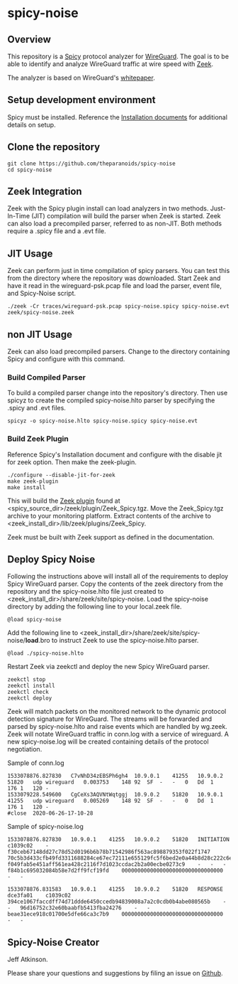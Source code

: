 # spicy-noise

## Overview
This repository is a [Spicy](https://docs.zeek.org/projects/spicy/en/latest/index.html) protocol analyzer for [WireGuard](https://www.wireguard.com/protocol/).  The goal is to be able to identify and analyze WireGuard traffic at wire speed with [Zeek](https://zeek.org).  

The analyzer is based on WireGuard's [whitepaper](https://www.wireguard.com/papers/wireguard.pdf).


## Setup development environment
Spicy must be installed.  Reference the [Installation documents](https://docs.zeek.org/projects/spicy/en/latest/installation.html) for additional details on setup.

## Clone the repository

    git clone https://github.com/theparanoids/spicy-noise
    cd spicy-noise

## Zeek Integration
Zeek with the Spicy plugin install can load analyzers in two methods.  Just-In-Time (JIT) compilation will build the parser when Zeek is started.  Zeek can also load a precompiled parser, referred to as non-JIT.  Both methods require a .spicy file and a .evt file.

## JIT Usage
Zeek can perform just in time compilation of spicy parsers.  You can test this from the directory where the repository was downloaded.  Start Zeek and have it read in the wireguard-psk.pcap file and load the parser, event file,  and Spicy-Noise script.

    ./zeek -Cr traces/wireguard-psk.pcap spicy-noise.spicy spicy-noise.evt zeek/spicy-noise.zeek

## non JIT Usage
Zeek can also load precompiled parsers.  Change to the directory containing Spicy and configure with this command.

### Build Compiled Parser

To build a compiled parser change into the repository's directory. Then use spicyz to create the compiled spicy-noise.hlto parser by specifying the .spicy and .evt files.

    spicyz -o spicy-noise.hlto spicy-noise.spicy spicy-noise.evt

### Build Zeek Plugin
Reference Spicy's Installation document and configure with the disable jit for zeek option.  Then make the zeek-plugin.
    
    ./configure --disable-jit-for-zeek
    make zeek-plugin
    make install

This will build the [Zeek plugin](https://docs.zeek.org/projects/spicy/en/latest/zeek.html?highlight=plugin#installation) found at <spicy_source_dir>/zeek/plugin/Zeek_Spicy.tgz.  Move the Zeek_Spicy.tgz archive to your monitoring platform.  Extract contents of the archive to <zeek_install_dir>/lib/zeek/plugins/Zeek_Spicy.  

Zeek must be built with Zeek support as defined in the documentation.

## Deploy Spicy Noise

Following the instructions above will install all of the requirements to deploy Spicy WireGuard parser.  Copy the contents of the zeek directory from the repository and the spicy-noise.hlto file just created to <zeek_install_dir>/share/zeek/site/spicy-noise.  Load the spicy-noise directory by adding the following line to your local.zeek file.

    @load spicy-noise

Add the following line to <zeek_install_dir>/share/zeek/site/spicy-noise/__load__.bro to instruct Zeek to use the spicy-noise.hlto parser.

    @load ./spicy-noise.hlto

Restart Zeek via zeekctl and deploy the new Spicy WireGuard parser. 

    zeekctl stop
    zeekctl install
    zeekctl check
    zeekctl deploy

Zeek will match packets on the monitored network to the dynamic protocol detection signature for WireGuard.  The streams will be forwarded and parsed by spicy-noise.hlto and raise events which are handled by wg.zeek.  Zeek will notate WireGuard traffic in conn.log with a service of wireguard.  A new spicy-noise.log will be created containing details of the protocol negotiation.

Sample of conn.log
    
    1533078876.827830	C7vNhD34zEBSPh6gh4	10.9.0.1	41255	10.9.0.2	51820	udp	wireguard	0.003753	148	92	SF	-	-	0	Dd	1	176	1	120	-
    1533079228.549600	CgCeXs3AQVNtWqtggj	10.9.0.2	51820	10.9.0.1	41255	udp	wireguard	0.005269	148	92	SF	-	-	0	Dd	1	176	1	120	-
    #close	2020-06-26-17-10-28

Sample of spicy-noise.log

    1533078876.827830	10.9.0.1	41255	10.9.0.2	51820	INITIATION	c1039c02	-	f30ceb67148dd27c78d52d0196b6b78b71542986f563ac898879353f022f1747	70c5b3d433cfb49fd3311688284ce67ec72111e655129fc5f6bed2e0a44b8d28c222c6e1479a0833c7a1f6417b733c1e	f049fab5e451aff561ea428c2116f7d1023ccdac2b2a00ecbe0273c9	-	-	-	f84b1c695032084b58e7d2ff9fcf19fd	00000000000000000000000000000000	-	-
    
    1533078876.831583	10.9.0.1	41255	10.9.0.2	51820	RESPONSE	dce3fa01	c1039c02	394ce1067faccdff74d71ddde6450ccedb94839008a7a2c0cdb0b4abe080565b	-	-	96d16752c32e60baabfb5413fba24276	-	-	beae31ece918c01700e5dfe66ca3c7b9	00000000000000000000000000000000	-	-
    
## Spicy-Noise Creator
  Jeff Atkinson.  

Please share your questions and suggestions by filing an issue on [Github](https://github.com/theparanoids/spicy-noise/issues). 
